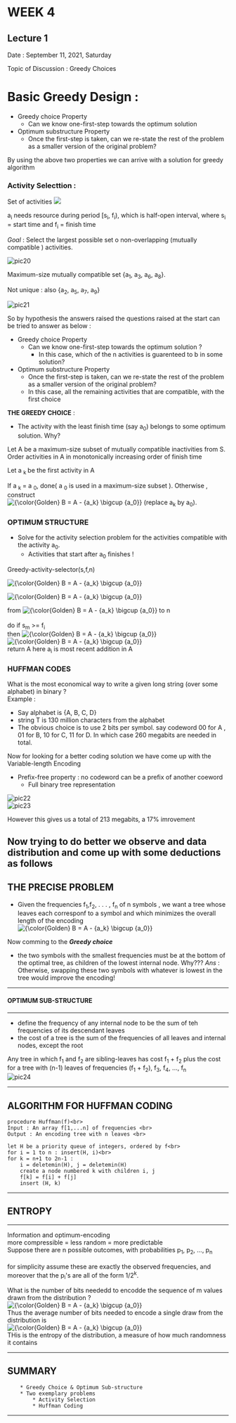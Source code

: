 # WEEK 4 
## Lecture 1
Date : September 11, 2021, Saturday

Topic of Discussion : Greedy Choices

# Basic Greedy Design :
* Greedy choice Property 
    * Can we know one-first-step towards the optimum solution 
* Optimum substructure Property 
    * Once the first-step is taken, can we re-state the rest of the problem as a smaller version of the original problem?


By using the above two properties we can arrive with a solution for greedy algorithm <br>
### Activity Selecttion :
Set of activities <img src="https://latex.codecogs.com/png.latex?\dpi{80}&space;\fn_cs&space;\large&space;{\color{Golden}&space;S&space;=&space;\left&space;\{&space;a_1,&space;a_2,&space;a_3,&space;...,&space;a_n&space;\right&space;\}}" /></a>

a<sub>i</sub> needs resource during period [s<sub>i</sub>, f<sub>i</sub>), which is half-open interval, where s<sub>i</sub> = start time and f<sub>i</sub> = finish time 

*Goal* : Select the largest possible set o non-overlapping (mutually compatible ) activities.

![pic20](pic20.PNG)
 
 Maximum-size mutually compatible set {a<sub>1</sub>, a<sub>3</sub>, a<sub>6</sub>, a<sub>8</sub>}.

 Not unique : also {a<sub>2</sub>, a<sub>5</sub>, a<sub>7</sub>, a<sub>9</sub>}

![pic21](pic21.PNG)

So by hypothesis the answers raised the questions raised at the start can be tried to answer as below :

* Greedy choice Property 
    * Can we know one-first-step towards the optimum solution ?
        * In this case, which of the n activities is guarenteed to b in some solution?
* Optimum substructure Property 
    * Once the first-step is taken, can we re-state the rest of the problem as a smaller version of the original problem?
    * In this case, all the remaining activities that are compatible, with the first choice 

**THE GREEDY CHOICE** : 
* The activity with the least finish time (say a<sub>0</sub>) belongs to some optimum solution. Why?


Let A be a maximum-size subset of mutually compatible inactivities from S. Order activities in A in monotonically increasing order of finish time

Let a <sub>k </sub> be the first activity in A

If  a <sub>k </sub> =  a <sub>0</sub>,  done( a <sub>0</sub> is used in a maximum-size subset ). Otherwise , construct   
<img src="https://latex.codecogs.com/png.latex?\dpi{80}&space;\fn_cs&space;\large&space;{\color{Golden}&space;B&space;=&space;A&space;-&space;{a_k}&space;\bigcup&space;{a_0}}" title="{\color{Golden} B = A - {a_k} \bigcup {a_0}}" /></a> (replace a<sub>k</sub> by a<sub>0</sub>). 

### OPTIMUM STRUCTURE 
* Solve for the activity selection problem for the activities compatible with the activity a<sub>0</sub>.
    * Activities that start after a<sub>0</sub> finishes !

Greedy-activity-selector(s,f,n)

<img src="https://latex.codecogs.com/png.latex?\dpi{80}&space;\fn_cs&space;\large&space;{\color{Golden}&space;A&space;\leftarrow&space;{a_1}}" title="{\color{Golden} B = A - {a_k} \bigcup {a_0}}" /></a><br>

<img src="https://latex.codecogs.com/png.latex?\dpi{80}&space;\fn_cs&space;\large&space;{\color{Golden}&space;i&space;\leftarrow&space;1}" title="{\color{Golden} B = A - {a_k} \bigcup {a_0}}" /></a><br>

from <img src="https://latex.codecogs.com/png.latex?\dpi{80}&space;\fn_cs&space;\large&space;{\color{Golden}&space;m&space;\leftarrow&space;2}" title="{\color{Golden} B = A - {a_k} \bigcup {a_0}}" /></a> to n <br>  
    do if s<sub>m</sub> >= f<sub>i</sub><br>
        then <img src="https://latex.codecogs.com/png.latex?\dpi{80}&space;\fn_cs&space;\large&space;{\color{Golden}&space;A&space;\leftarrow&space;A&space;\bigcup&space;{a_m}}" title="{\color{Golden} B = A - {a_k} \bigcup {a_0}}" /></a> <br>
        <img src="https://latex.codecogs.com/png.latex?\dpi{80}&space;\fn_cs&space;\large&space;{\color{Golden}&space;i&space;\leftarrow&space;m}" title="{\color{Golden} B = A - {a_k} \bigcup {a_0}}" /></a><br>
return A
here a<sub>i</sub> is most recent addition in A

### HUFFMAN CODES 
What is the most economical way to write a given long string (over some alphabet) in binary ?<br>
Example : 
* Say alphabet is {A, B, C, D}
* string T is 130 million characters from the alphabet 
* The obvious choice is to use 2 bits per symbol. say codeword 00 for A , 01 for B, 10 for C, 11 for D. In which case 260 megabits are needed in total.

Now for looking for a better coding solution we have come up with the Variable-length Encoding 
* Prefix-free property : no codeword can be a prefix of another coeword
    * Full binary tree representation 

![pic22](pic22.PNG)<br>
![pic23](pic23.PNG)<br>

However this gives us a total of 213 megabits, a 17% imrovement 

Now trying to do better we observe and data distribution and come up with some deductions as follows 
----
**THE PRECISE PROBLEM**
---- 
* Given the frequencies f<sub>1</sub>,f<sub>2</sub>, . . . , f<sub>n</sub> of n symbols , we want a tree whose leaves each corresponf to a symbol and which minimizes the overall length of the encoding<br>
<img src="https://latex.codecogs.com/png.latex?\dpi{80}&space;\fn_cs&space;\large&space;{\color{Golden}&space;cost&space;of&space;tree&space;=&space;\sum_{i&space;=&space;1}^{n}&space;f_i.(depth&space;of&space;i^th&space;symbol&space;in&space;tree)}" title="{\color{Golden} B = A - {a_k} \bigcup {a_0}}" /></a><br>

Now comming to the ***Greedy choice***
* the two symbols with the smallest frequencies must be at the bottom of the optimal tree, as children of the lowest internal node. Why???
*Ans* : Otherwise, swapping these two symbols with whatever is lowest in the tree would improve the encoding!

----
#### OPTIMUM SUB-STRUCTURE
----
* define the frequency of any internal node to be the sum of teh frequencies of its descendant leaves
* the cost of a tree is the sum of the frequencies of all leaves and internal nodes, except the root

Any tree in which f<sub>1</sub> and f<sub>2</sub> are sibling-leaves has cost f<sub>1</sub> +  f<sub>2</sub> plus the cost for a tree with (n-1) leaves of frequencies (f<sub>1</sub> + f<sub>2</sub>), f<sub>3</sub>, f<sub>4</sub>, ..., f<sub>n</sub><br> 
![pic24](pic24.PNG)<br>


----
ALGORITHM FOR HUFFMAN CODING
----

```
procedure Huffman(f)<br>
Input : An array f[1,...n] of frequencies <br>
Output : An encoding tree with n leaves <br>

let H be a priority queue of integers, ordered by f<br>
for i = 1 to n : insert(H, i)<br>
for k = n+1 to 2n-1 :
    i = deletemin(H), j = deletemin(H)
    create a node numbered k with children i, j
    f[k] = f[i] + f[j]
    insert (H, k)

```
----
## ENTROPY 
----
Information and optimum-encoding <br> 
more compressible = less random = more predictable <br>
Suppose there are n possible outcomes, with probabilities p<sub>1</sub>, p<sub>2</sub>, ..., p<sub>n</sub><br>  
for simplicity assume these are exactly the observed frequencies, and moreover that the p<sub>i</sub>'s are all of the form 1/2<sup>k</sup>.

What is the number of bits neededd to encodde the sequence of m values drawn from the distribution ?<br>
<img src="https://latex.codecogs.com/png.latex?\dpi{80}&space;\fn_cs&space;\large&space;{\color{Golden}&space;\sum_{i&space;=&space;1}^{n}mp_ilog(1/p_i)}" title="{\color{Golden} B = A - {a_k} \bigcup {a_0}}" /></a><br>
Thus the average number of bits needed to encode a single draw from the distribution is 
<br><img src="https://latex.codecogs.com/png.latex?\dpi{80}&space;\fn_cs&space;\large&space;{\color{Golden}&space;\sum_{i&space;=&space;1}^{n}p_ilog(1/p_i)}" title="{\color{Golden} B = A - {a_k} \bigcup {a_0}}" /></a><br>
THis is the entropy of the distribution, a measure of how much randomness it contains

----
SUMMARY 
----
        * Greedy Choice & Optimum Sub-structure
        * Two exemplary problems 
            * Activity Selection 
            * Huffman Coding

----